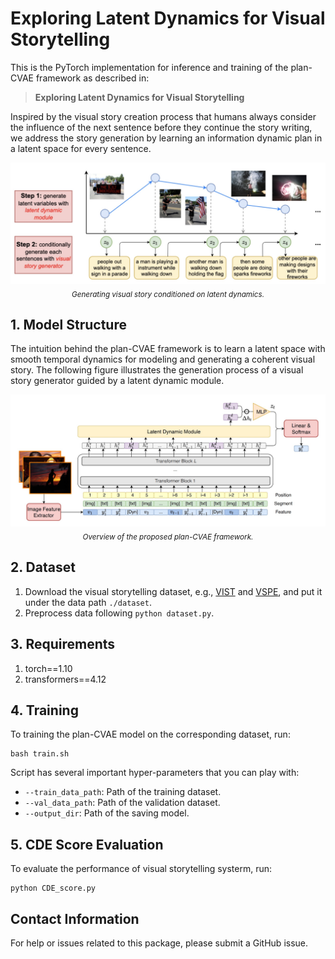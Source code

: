 # Exploring Latent Dynamics for Visual Storytelling

This is the PyTorch implementation for inference and training of the plan-CVAE framework as described in:

> **Exploring Latent Dynamics for Visual Storytelling**

Inspired by the visual story creation process that humans always consider the influence of the next sentence before they continue the story writing, we address the story generation by learning an information dynamic plan in a latent space for every sentence.

<p align="center">
     <img src="images/case.png" alt="Latent Dynamics">
     <br/>
     <sub><em>
      Generating visual story conditioned on latent dynamics. 
    </em></sub>
</p>


## 1. Model Structure 

The intuition behind the plan-CVAE framework is to learn a latent space with smooth temporal dynamics for modeling and generating a coherent visual story. 
The following figure illustrates the generation process of a visual story generator guided by a latent dynamic module. 

<p align="center">
     <img src="images/framework.png" alt="plan-CVAE">
     <br/>
     <sub><em>
      Overview of the proposed plan-CVAE framework. 
    </em></sub>
</p>


## 2. Dataset 
1. Download the visual storytelling dataset, e.g., [VIST](https://visionandlanguage.net/VIST/) and [VSPE](https://github.com/tingyaohsu/VIST-Edit), and put it under the data path ```./dataset```.
2. Preprocess data following ```python dataset.py```. 


## 3. Requirements
1. torch==1.10
2. transformers==4.12



## 4. Training

To training the plan-CVAE model on the corresponding dataset, run:
```
bash train.sh
```

Script has several important hyper-parameters that you can play with:
- ```--train_data_path```: Path of the training dataset. 
- ```--val_data_path```: Path of the validation dataset. 
- ```--output_dir```: Path of the saving model. 


## 5. CDE Score Evaluation 

To evaluate the performance of visual storytelling systerm, run:
```
python CDE_score.py
```



## Contact Information
For help or issues related to this package, please submit a GitHub issue. 


